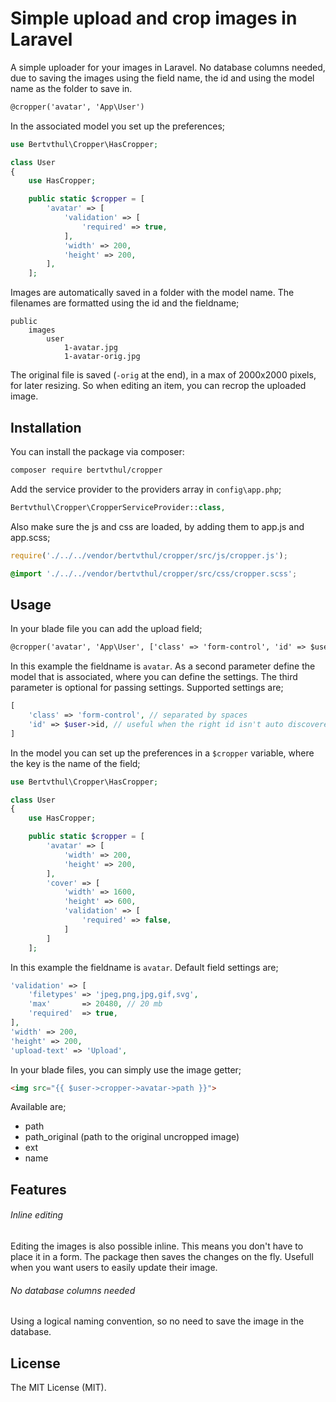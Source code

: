 # Simple upload and crop images in Laravel

A simple uploader for your images in Laravel. No database columns needed, due to saving the images using the field name, the id and using the model name as the folder to save in.  

```html
@cropper('avatar', 'App\User')
```

In the associated model you set up the preferences;

```php
use Bertvthul\Cropper\HasCropper;

class User
{
    use HasCropper;

    public static $cropper = [
        'avatar' => [
            'validation' => [
                'required' => true,
            ],
            'width' => 200,
            'height' => 200,
        ],
    ];
```

Images are automatically saved in a folder with the model name. The filenames are formatted using the id and the fieldname;
```
public
    images
        user
            1-avatar.jpg
            1-avatar-orig.jpg
```

The original file is saved (`-orig` at the end), in a max of 2000x2000 pixels, for later resizing. So when editing an item, you can recrop the uploaded image.

## Installation

You can install the package via composer:

```bash
composer require bertvthul/cropper
```

Add the service provider to the providers array in `config\app.php`;

```php
Bertvthul\Cropper\CropperServiceProvider::class,
```

Also make sure the js and css are loaded, by adding them to app.js and app.scss;

```js
require('./../../vendor/bertvthul/cropper/src/js/cropper.js');
```
```css
@import './../../vendor/bertvthul/cropper/src/css/cropper.scss';
```

## Usage

In your blade file you can add the upload field;

```html
@cropper('avatar', 'App\User', ['class' => 'form-control', 'id' => $user->id])
```

In this example the fieldname is `avatar`. As a second parameter define the model that is associated, where you can define the settings. The third parameter is optional for passing settings. Supported settings are;

```php
[
    'class' => 'form-control', // separated by spaces
    'id' => $user->id, // useful when the right id isn't auto discovered
]
```

In the model you can set up the preferences in a `$cropper` variable, where the key is the name of the field;

```php
use Bertvthul\Cropper\HasCropper;

class User
{
    use HasCropper;

    public static $cropper = [
        'avatar' => [
            'width' => 200,
            'height' => 200,
        ],
        'cover' => [
            'width' => 1600,
            'height' => 600,
            'validation' => [
                'required' => false,
            ]
        ]
    ];
```

In this example the fieldname is `avatar`. Default field settings are;
```php
'validation' => [
    'filetypes' => 'jpeg,png,jpg,gif,svg',
    'max'       => 20480, // 20 mb
    'required'  => true,
],
'width' => 200,
'height' => 200,
'upload-text' => 'Upload',
```

In your blade files, you can simply use the image getter;
```html
<img src="{{ $user->cropper->avatar->path }}">
```
Available are;
- path
- path_original (path to the original uncropped image)
- ext
- name

## Features

###### Inline editing
Editing the images is also possible inline. This means you don't have to place it in a form. The package then saves the changes on the fly. Usefull when you want users to easily update their image. 

###### No database columns needed
Using a logical naming convention, so no need to save the image in the database.

## License

The MIT License (MIT).